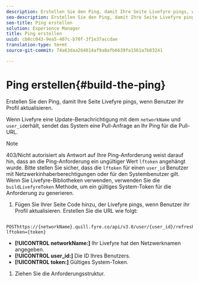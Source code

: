 ```yaml
---
description: Erstellen Sie den Ping, damit Ihre Seite Livefyre pings, wenn Benutzer ihr Profil aktualisieren.
seo-description: Erstellen Sie den Ping, damit Ihre Seite Livefyre pings, wenn Benutzer ihr Profil aktualisieren.
seo-title: Ping erstellen
solution: Experience Manager
title: Ping erstellen
uuid: cb8cc043-9ea5-407c-b70f-3f1e37accdae
translation-type: tm+mt
source-git-commit: 74a63daa264014af9a8afb6639fa1561a7b83241

---
```



# Ping erstellen{#build-the-ping}

Erstellen Sie den Ping, damit Ihre Seite Livefyre pings, wenn Benutzer ihr Profil aktualisieren.

Wenn Livefyre eine Update-Benachrichtigung mit dem `networkName` und `user_id`erhält, sendet das System eine Pull-Anfrage an Ihr Ping für die Pull-URL.

>[!NOTE]
>
>403/Nicht autorisiert als Antwort auf Ihre Ping-Anforderung weist darauf hin, dass an die Ping-Anforderung ein ungültiger Wert `lftoken` angehängt wurde. Bitte stellen Sie sicher, dass die `lftoken` für einen `user_id` Benutzer mit Netzwerkinhaberberechtigungen oder für den Systembenutzer gilt. Wenn Sie Livefyre-Bibliotheken verwenden, verwenden Sie die `buildLivefyreToken` Methode, um ein gültiges System-Token für die Anforderung zu generieren.

1. Fügen Sie Ihrer Seite Code hinzu, der Livefyre pings, wenn Benutzer ihr Profil aktualisieren. Erstellen Sie die URL wie folgt:

```
 POSThttps://{networkName}.quill.fyre.co/api/v3.0/user/{user_id}/refresh?lftoken={token}
```

* **[!UICONTROL networkName:]** Ihr Livefyre hat den Netzwerknamen angegeben.
* **[!UICONTROL user_id:]** Die ID Ihres Benutzers.
* **[!UICONTROL token:]** Gültiges System-Token.

1. Ziehen Sie die Anforderungsstruktur.
